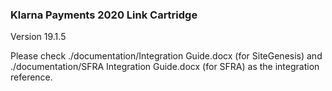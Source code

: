 ### Klarna Payments 2020 Link Cartridge
Version 19.1.5

Please check ./documentation/Integration Guide.docx (for SiteGenesis) and ./documentation/SFRA Integration Guide.docx (for SFRA) as the integration reference.
